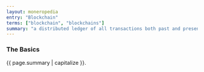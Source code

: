 ```yaml
---
layout: moneropedia
entry: "Blockchain"
terms: ["blockchain", "blockchains"]
summary: "a distributed ledger of all transactions both past and present, without revealing who the funds came from or went to"
---
```


### The Basics

{{ page.summary | capitalize }}.